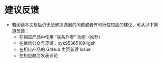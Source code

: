 # 建议反馈

* 若阅读本文档后仍无法解决遇到的问题或者有可行性较高的建议，可从以下渠道反馈：
    * 在相应产品中使用 “联系作者” 功能（推荐）
    * 在微信公众号反馈：xyk953651094gzh
    * 在相应产品的 GitHub 主页新建 Issue
    * 在相应商店发表评论